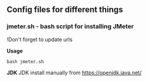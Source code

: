 ## Config files for different things

### jmeter.sh - bash script for installing JMeter

!Don't forget to update urls 

**Usage**

```
bash jmeter.sh
```

**JDK**
JDK install manually from https://openjdk.java.net/
